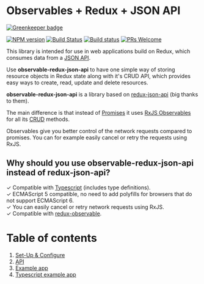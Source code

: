 # Observables + Redux + JSON API

[![Greenkeeper badge](https://badges.greenkeeper.io/kristerkari/observable-redux-json-api.svg)](https://greenkeeper.io/)

[![NPM version](https://img.shields.io/npm/v/observable-redux-json-api.svg)](https://www.npmjs.com/package/observable-redux-json-api)
[![Build Status](https://travis-ci.org/kristerkari/observable-redux-json-api.svg?branch=master)](https://travis-ci.org/kristerkari/observable-redux-json-api)
[![Build status](https://ci.appveyor.com/api/projects/status/39y7dxu90yive4vb/branch/master?svg=true)](https://ci.appveyor.com/project/kristerkari/observable-redux-json-api/branch/master)
[![PRs Welcome](https://img.shields.io/badge/PRs-welcome-brightgreen.svg)](https://egghead.io/courses/how-to-contribute-to-an-open-source-project-on-github)

This library is intended for use in web applications build on Redux, which consumes data from a [JSON API](http://jsonapi.org/).

Use **observable-redux-json-api** to have one simple way of storing resource objects in Redux state along with it's CRUD API, which provides easy ways to create, read, update and delete resources.

**observable-redux-json-api** is a library based on [redux-json-api](https://github.com/stonecircle/redux-json-api) (big thanks to them).

The main difference is that instead of [Promises](https://developer.mozilla.org/en-US/docs/Web/JavaScript/Reference/Global_Objects/Promise) it uses [RxJS Observables](http://reactivex.io/rxjs/) for all its [CRUD](https://en.wikipedia.org/wiki/Create,_read,_update_and_delete) methods.

Observables give you better control of the network requests compared to promises. You can for example easily cancel or retry the requests using RxJS.

## Why should you use observable-redux-json-api instead of redux-json-api?

✓ Compatible with [Typescript](https://www.typescriptlang.org/) (includes type definitions).<br />
✓ ECMAScript 5 compatible, no need to add polyfills for browsers that do not support ECMAScript 6.<br />
✓ You can easily cancel or retry network requests using RxJS.<br />
✓ Compatible with [redux-observable](https://redux-observable.js.org/).<br />

# Table of contents

1.  [Set-Up & Configure](docs/set-up-configure.md)
1.  [API](docs/api.md)
1.  [Example app](https://github.com/kristerkari/observable-redux-json-api-example)
1.  [Typescript example app](https://github.com/kristerkari/observable-redux-json-api-typescript-example)
